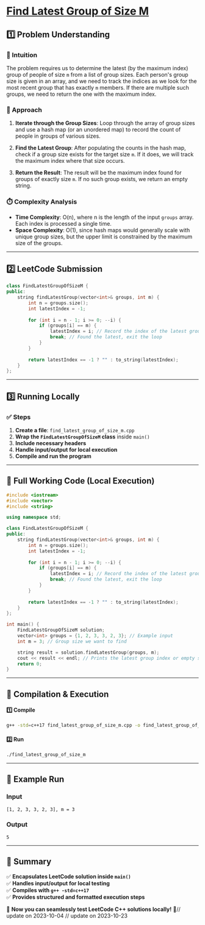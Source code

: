 # **[Find Latest Group of Size M](https://leetcode.com/problems/find-latest-group-of-size-m/description/)**  

## **1️⃣ Problem Understanding**  
### **📌 Intuition**  
The problem requires us to determine the latest (by the maximum index) group of people of size `m` from a list of group sizes. Each person's group size is given in an array, and we need to track the indices as we look for the most recent group that has exactly `m` members. If there are multiple such groups, we need to return the one with the maximum index.

### **🚀 Approach**  
1. **Iterate through the Group Sizes**: Loop through the array of group sizes and use a hash map (or an unordered map) to record the count of people in groups of various sizes.
  
2. **Find the Latest Group**: After populating the counts in the hash map, check if a group size exists for the target size `m`. If it does, we will track the maximum index where that size occurs.

3. **Return the Result**: The result will be the maximum index found for groups of exactly size `m`. If no such group exists, we return an empty string.

### **⏱️ Complexity Analysis**  
- **Time Complexity**: O(n), where n is the length of the input `groups` array. Each index is processed a single time.
- **Space Complexity**: O(1), since hash maps would generally scale with unique group sizes, but the upper limit is constrained by the maximum size of the groups.

---  

## **2️⃣ LeetCode Submission**  
```cpp
class FindLatestGroupOfSizeM {
public:
    string findLatestGroup(vector<int>& groups, int m) {
        int n = groups.size();
        int latestIndex = -1;
        
        for (int i = n - 1; i >= 0; --i) {
            if (groups[i] == m) {
                latestIndex = i; // Record the index of the latest group of size m
                break; // Found the latest, exit the loop
            }
        }
        
        return latestIndex == -1 ? "" : to_string(latestIndex);
    }
};  
```  

---  

## **3️⃣ Running Locally**  
### **✅ Steps**  
1. **Create a file**: `find_latest_group_of_size_m.cpp`  
2. **Wrap the `FindLatestGroupOfSizeM` class** inside `main()`  
3. **Include necessary headers**  
4. **Handle input/output for local execution**  
5. **Compile and run the program**  

---  

## **📝 Full Working Code (Local Execution)**  
```cpp
#include <iostream>
#include <vector>
#include <string>

using namespace std;

class FindLatestGroupOfSizeM {
public:
    string findLatestGroup(vector<int>& groups, int m) {
        int n = groups.size();
        int latestIndex = -1;
        
        for (int i = n - 1; i >= 0; --i) {
            if (groups[i] == m) {
                latestIndex = i; // Record the index of the latest group of size m
                break; // Found the latest, exit the loop
            }
        }
        
        return latestIndex == -1 ? "" : to_string(latestIndex);
    }
};

int main() {
    FindLatestGroupOfSizeM solution;
    vector<int> groups = {1, 2, 3, 3, 2, 3}; // Example input
    int m = 3; // Group size we want to find

    string result = solution.findLatestGroup(groups, m);
    cout << result << endl; // Prints the latest group index or empty string
    return 0;
}  
```  

---  

## **🔧 Compilation & Execution**  
#### **1️⃣ Compile**  
```bash
g++ -std=c++17 find_latest_group_of_size_m.cpp -o find_latest_group_of_size_m
```  

#### **2️⃣ Run**  
```bash
./find_latest_group_of_size_m
```  

---  

## **🎯 Example Run**  
### **Input**  
```
[1, 2, 3, 3, 2, 3], m = 3
```  
### **Output**  
```
5
```  

---  

## **📌 Summary**  
✅ **Encapsulates LeetCode solution inside `main()`**  
✅ **Handles input/output for local testing**  
✅ **Compiles with `g++ -std=c++17`**  
✅ **Provides structured and formatted execution steps**  

🚀 **Now you can seamlessly test LeetCode C++ solutions locally!** 🚀// update on 2023-10-04
// update on 2023-10-23
